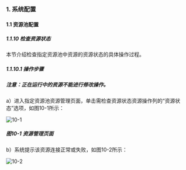 ### 1. 系统配置

#### 1.1 资源池配置

##### 1.1.10 检查资源状态

本节介绍检查指定资源池中资源的资源状态的具体操作过程。

##### 1.1.10.1 操作步骤

##### 注意：正在运行中的资源不能进行修改操作。

a）进入指定资源池资源管理页面，单击需检查资源状态资源操作列的“资源状态”选项，如图10-1所示：

![10-1](https://www.feisuanyz.com/fstest/xtpz/source_020.png)

##### 图10-1 资源管理页面

b）系统提示该资源连接正常或失败，如图10-2所示：

![10-2](https://www.feisuanyz.com/fstest/xtpz/source_021.png)
